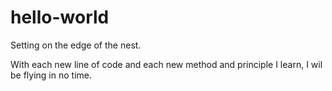 # hello-world
Setting on the edge of the nest.

With each new line of code and each new method and principle I learn, I wil be flying in no time.
